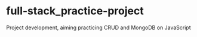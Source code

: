 # full-stack_practice-project
Project development, aiming practicing CRUD and MongoDB on JavaScript
